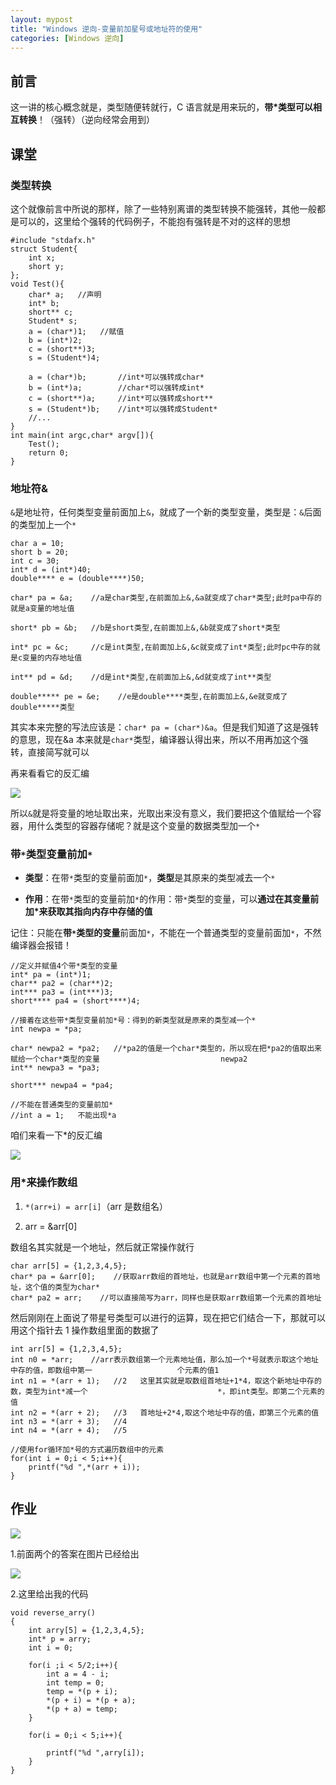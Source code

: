```yaml
---
layout: mypost
title: "Windows 逆向-变量前加星号或地址符的使用"
categories: [Windows 逆向]
---
```


## 前言

这一讲的核心概念就是，类型随便转就行，C 语言就是用来玩的，**带\*类型可以相互转换**！（强转）（逆向经常会用到）

## 课堂

### 类型转换

这个就像前言中所说的那样，除了一些特别离谱的类型转换不能强转，其他一般都是可以的，这里给个强转的代码例子，不能抱有强转是不对的这样的思想

```
#include "stdafx.h"
struct Student{
    int x;
    short y;
};
void Test(){
	char* a;   //声明
	int* b;
	short** c;
	Student* s;
	a = (char*)1;   //赋值
	b = (int*)2;
	c = (short**)3;
	s = (Student*)4;

    a = (char*)b;       //int*可以强转成char*
    b = (int*)a;        //char*可以强转成int*
    c = (short**)a;     //int*可以强转成short**
    s = (Student*)b;    //int*可以强转成Student*
    //...
}
int main(int argc,char* argv[]){
   	Test();
	return 0;
}
```

### 地址符&

`&`是地址符，任何类型变量前面加上`&`，就成了一个新的类型变量，类型是：`&`后面的类型加上一个`*`

```
char a = 10;
short b = 20;
int c = 30;
int* d = (int*)40;
double**** e = (double****)50;

char* pa = &a;    //a是char类型,在前面加上&,&a就变成了char*类型;此时pa中存的就是a变量的地址值

short* pb = &b;   //b是short类型,在前面加上&,&b就变成了short*类型

int* pc = &c;     //c是int类型,在前面加上&,&c就变成了int*类型;此时pc中存的就是c变量的内存地址值

int** pd = &d;    //d是int*类型,在前面加上&,&d就变成了int**类型

double***** pe = &e;    //e是double****类型,在前面加上&,&e就变成了double*****类型
```

其实本来完整的写法应该是：`char* pa = (char*)&a`。但是我们知道了这是强转的意思，现在&a 本来就是`char*`类型，编译器认得出来，所以不用再加这个强转，直接简写就可以

再来看看它的反汇编

![](image-71-1024x638.png)

所以`&`就是将变量的地址取出来，光取出来没有意义，我们要把这个值赋给一个容器，用什么类型的容器存储呢？就是这个变量的数据类型加一个`*`

### 带`*`类型变量前加`*`

- **类型**：在带`*`类型的变量前面加`*`，**类型**是其原来的类型减去一个`*`

- **作用**：在带`*`类型的变量前加`*`的作用：带`*`类型的变量，可以**通过在其变量前加\*来获取其指向内存中存储的值**

记住：只能在**带`*`类型的变量**前面加`*`，不能在一个普通类型的变量前面加`*`，不然编译器会报错！

```
//定义并赋值4个带*类型的变量
int* pa = (int*)1;
char** pa2 = (char**)2;
int*** pa3 = (int***)3;
short**** pa4 = (short****)4;

//接着在这些带*类型变量前加*号：得到的新类型就是原来的类型减一个*
int newpa = *pa;

char* newpa2 = *pa2;   //*pa2的值是一个char*类型的，所以现在把*pa2的值取出来赋给一个char*类型的变量 						  newpa2
int** newpa3 = *pa3;

short*** newpa4 = *pa4;

//不能在普通类型的变量前加*
//int a = 1;   不能出现*a
```

咱们来看一下\*的反汇编

![](image-72-1024x283.png)

### 用\*来操作数组

1. `*(arr+i) = arr[i]`（arr 是数组名）

2. arr = &arr\[0\]

数组名其实就是一个地址，然后就正常操作就行

```
char arr[5] = {1,2,3,4,5};
char* pa = &arr[0];    //获取arr数组的首地址，也就是arr数组中第一个元素的首地址，这个值的类型为char*
char* pa2 = arr;    //可以直接简写为arr，同样也是获取arr数组第一个元素的首地址
```

然后刚刚在上面说了带星号类型可以进行的运算，现在把它们结合一下，那就可以用这个指针去 1 操作数组里面的数据了

```
int arr[5] = {1,2,3,4,5};
int n0 = *arr;    //arr表示数组第一个元素地址值，那么加一个*号就表示取这个地址中存的值，即数组中第一				     个元素的值1
int n1 = *(arr + 1);   //2   这里其实就是取数组首地址+1*4，取这个新地址中存的数，类型为int*减一个							    *，即int类型。即第二个元素的值
int n2 = *(arr + 2);   //3   首地址+2*4,取这个地址中存的值，即第三个元素的值
int n3 = *(arr + 3);   //4
int n4 = *(arr + 4);   //5

//使用for循环加*号的方式遍历数组中的元素
for(int i = 0;i < 5;i++){
    printf("%d ",*(arr + i));
}
```

## 作业

![](image-73-1024x719.png)

1.前面两个的答案在图片已经给出

![](image-74.png)

2.这里给出我的代码

```
void reverse_arry()
{
	int arry[5] = {1,2,3,4,5};
	int* p = arry;
	int i = 0;

	for(i ;i < 5/2;i++){
		int a = 4 - i;
		int temp = 0;
		temp = *(p + i);
		*(p + i) = *(p + a);
		*(p + a) = temp;
	}

	for(i = 0;i < 5;i++){

		printf("%d ",arry[i]);
	}
}
```